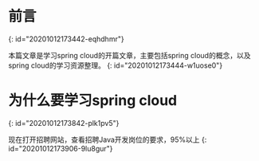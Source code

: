 # 前言
{: id="20201012173442-eqhdhmr"}

本篇文章是学习spring cloud的开篇文章，主要包括spring cloud的概念，以及spring cloud的学习资源整理。
{: id="20201012173444-w1uose0"}

# 为什么要学习spring cloud
{: id="20201012173842-plk1pv5"}

现在打开招聘网站，查看招聘Java开发岗位的要求，95%以上
{: id="20201012173906-9lu8gur"}
